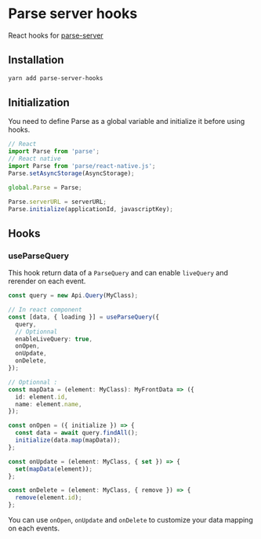 # Parse server hooks

React hooks for [parse-server](https://parseplatform.org/)

## Installation

```bash
yarn add parse-server-hooks
```

## Initialization

You need to define Parse as a global variable and initialize it before using hooks.

```ts
// React
import Parse from 'parse';
// React native
import Parse from 'parse/react-native.js';
Parse.setAsyncStorage(AsyncStorage);

global.Parse = Parse;

Parse.serverURL = serverURL;
Parse.initialize(applicationId, javascriptKey);
```

## Hooks

### useParseQuery

This hook return data of a `ParseQuery` and can enable `liveQuery` and rerender on each event.

```ts
const query = new Api.Query(MyClass);

// In react component
const [data, { loading }] = useParseQuery({
  query,
  // Optionnal
  enableLiveQuery: true,
  onOpen,
  onUpdate,
  onDelete,
});

// Optionnal :
const mapData = (element: MyClass): MyFrontData => ({
  id: element.id,
  name: element.name,
});

const onOpen = ({ initialize }) => {
  const data = await query.findAll();
  initialize(data.map(mapData));
};

const onUpdate = (element: MyClass, { set }) => {
  set(mapData(element));
};

const onDelete = (element: MyClass, { remove }) => {
  remove(element.id);
};
```

You can use `onOpen`, `onUpdate` and `onDelete` to customize your data mapping on each events.
